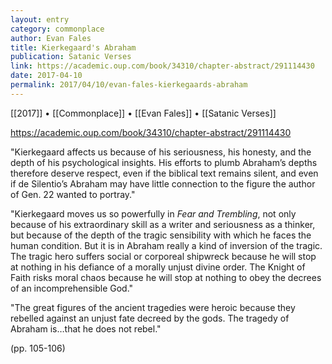 ```yaml
---
layout: entry
category: commonplace
author: Evan Fales
title: Kierkegaard's Abraham
publication: Satanic Verses
link: https://academic.oup.com/book/34310/chapter-abstract/291114430
date: 2017-04-10
permalink: 2017/04/10/evan-fales-kierkegaards-abraham
---
```


[[2017]] • [[Commonplace]] • [[Evan Fales]] • [[Satanic Verses]] 

https://academic.oup.com/book/34310/chapter-abstract/291114430

"Kierkegaard affects us because of his seriousness, his honesty, and the depth of his psychological insights. His efforts to plumb Abraham’s depths therefore deserve respect, even if the biblical text remains silent, and even if de Silentio’s Abraham may have little connection to the figure the author of Gen. 22 wanted to portray."

"Kierkegaard moves us so powerfully in *Fear and Trembling*, not only because of his extraordinary skill as a writer and seriousness as a thinker, but because of the depth of the tragic sensibility with which he faces the human condition. But it is in Abraham really a kind of inversion of the tragic. The tragic hero suffers social or corporeal shipwreck because he will stop at nothing in his defiance of a morally unjust divine order. The Knight of Faith risks moral chaos because he will stop at nothing to obey the decrees of an incomprehensible God."

"The great figures of the ancient tragedies were heroic because they rebelled against an unjust fate decreed by the gods. The tragedy of Abraham is…that he does not rebel."

(pp. 105-106)